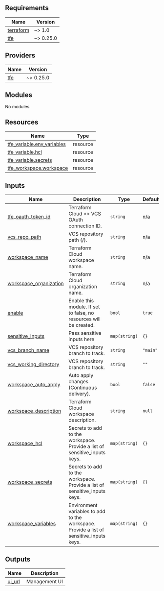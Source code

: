<!-- BEGIN_TF_DOCS -->

## Requirements

| Name                                                                     | Version   |
| ------------------------------------------------------------------------ | --------- |
| <a name="requirement_terraform"></a> [terraform](#requirement_terraform) | ~> 1.0    |
| <a name="requirement_tfe"></a> [tfe](#requirement_tfe)                   | ~> 0.25.0 |

## Providers

| Name                                             | Version   |
| ------------------------------------------------ | --------- |
| <a name="provider_tfe"></a> [tfe](#provider_tfe) | ~> 0.25.0 |

## Modules

No modules.

## Resources

| Name | Type |
| --- | --- |
| [tfe_variable.env_variables](https://registry.terraform.io/providers/hashicorp/tfe/latest/docs/resources/variable) | resource |
| [tfe_variable.hcl](https://registry.terraform.io/providers/hashicorp/tfe/latest/docs/resources/variable) | resource |
| [tfe_variable.secrets](https://registry.terraform.io/providers/hashicorp/tfe/latest/docs/resources/variable) | resource |
| [tfe_workspace.workspace](https://registry.terraform.io/providers/hashicorp/tfe/latest/docs/resources/workspace) | resource |

## Inputs

| Name | Description | Type | Default | Required |
| --- | --- | --- | --- | :-: |
| <a name="input_tfe_oauth_token_id"></a> [tfe_oauth_token_id](#input_tfe_oauth_token_id) | Terraform Cloud <> VCS OAuth connection ID. | `string` | n/a | yes |
| <a name="input_vcs_repo_path"></a> [vcs_repo_path](#input_vcs_repo_path) | VCS repository path (<organization>/<repository>). | `string` | n/a | yes |
| <a name="input_workspace_name"></a> [workspace_name](#input_workspace_name) | Terraform Cloud workspace name. | `string` | n/a | yes |
| <a name="input_workspace_organization"></a> [workspace_organization](#input_workspace_organization) | Terraform Cloud organization name. | `string` | n/a | yes |
| <a name="input_enable"></a> [enable](#input_enable) | Enable this module. If set to false, no resources will be created. | `bool` | `true` | no |
| <a name="input_sensitive_inputs"></a> [sensitive_inputs](#input_sensitive_inputs) | Pass sensitive inputs here | `map(string)` | `{}` | no |
| <a name="input_vcs_branch_name"></a> [vcs_branch_name](#input_vcs_branch_name) | VCS repository branch to track. | `string` | `"main"` | no |
| <a name="input_vcs_working_directory"></a> [vcs_working_directory](#input_vcs_working_directory) | VCS repository branch to track. | `string` | `""` | no |
| <a name="input_workspace_auto_apply"></a> [workspace_auto_apply](#input_workspace_auto_apply) | Auto apply changes (Continuous delivery). | `bool` | `false` | no |
| <a name="input_workspace_description"></a> [workspace_description](#input_workspace_description) | Terraform Cloud workspace description. | `string` | `null` | no |
| <a name="input_workspace_hcl"></a> [workspace_hcl](#input_workspace_hcl) | Secrets to add to the workspace. Provide a list of sensitive_inputs keys. | `map(string)` | `{}` | no |
| <a name="input_workspace_secrets"></a> [workspace_secrets](#input_workspace_secrets) | Secrets to add to the workspace. Provide a list of sensitive_inputs keys. | `map(string)` | `{}` | no |
| <a name="input_workspace_variables"></a> [workspace_variables](#input_workspace_variables) | Environment variables to add to the workspace. Provide a list of sensitive_inputs keys. | `map(string)` | `{}` | no |

## Outputs

| Name                                                  | Description   |
| ----------------------------------------------------- | ------------- |
| <a name="output_ui_url"></a> [ui_url](#output_ui_url) | Management UI |

<!-- END_TF_DOCS -->
